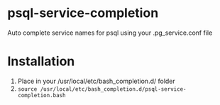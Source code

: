 # psql-service-completion
Auto complete service names for psql using your .pg_service.conf file

# Installation
1) Place in your /usr/local/etc/bash_completion.d/ folder
2) ```source /usr/local/etc/bash_completion.d/psql-service-completion.bash```
